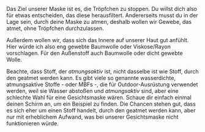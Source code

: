 Das Ziel unserer Maske ist es, die Tröpfchen zu stoppen. Du willst dich also für etwas entscheiden, das diese herausfiltert. Andererseits musst du in der Lage sein, durch deine Maske zu atmen, deshalb wollen wir Gewebe, das atmet, ohne Tröpfchen durchzulassen.

Außerdem wollen wir, dass sich das Innere auf unserer Haut gut anfühlt. Hier würde ich also eng gewebte Baumwolle oder Viskose/Rayon vorschlagen. Für den Außenstoff auch Baumwolle oder dicht gewebte Wolle.

<Note>

Beachte, dass Stoff, der *atmungsaktiv* ist, nicht dasselbe ist wie Stoff, durch den geatmet werden kann.
Es gibt viele so genannte wasserdichte, atmungsaktive Stoffe - oder MBFs -, die für Outdoor-Ausrüstung verwendet werden, weil sie Wasser abstoßen und *atmungsaktiv* sind, aber eine schlechte Wahl für eine Gesichtsmaske wären.
Schaue dir einfach einmal deinen Schirm an, um ein Beispiel zu finden. Die Chancen stehen gut, dass es sich eher um einen Stoff handelt, durch den geatmet werden kann, aber nur mit erheblichem Aufwand, was bei unserer Gesichtsmaske nicht funktionieren würde.

</Note>

